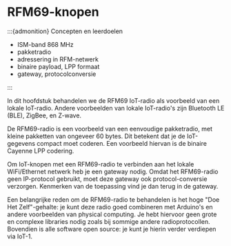 # RFM69-knopen

:::{admonition} Concepten en leerdoelen

* ISM-band 868 MHz
* pakketradio
* adressering in RFM-netwerk
* binaire payload, LPP formaat
* gateway, protocolconversie

:::

In dit hoofdstuk behandelen we de RFM69 IoT-radio als voorbeeld van een lokale IoT-radio.
Andere voorbeelden van lokale IoT-radio's zijn Bluetooth LE (BLE), ZigBee, en Z-wave.

De RFM69-radio is een voorbeeld van een eenvoudige pakketradio, met kleine pakketten van ongeveer 60 bytes.
Dit betekent dat je de IoT-gegevens compact moet coderen. Een voorbeeld hiervan is de binaire Cayenne LPP codering.

Om IoT-knopen met een RFM69-radio te verbinden aan het lokale WiFi/Ethernet netwerk heb je een gateway nodig.
Omdat het RFM69-radio geen IP-protocol gebruikt, moet deze gateway ook protocol-conversie verzorgen.
Kenmerken van de toepassing vind je dan terug in de gateway.

Een belangrijke reden om de RFM69-radio te behandelen is het hoge "Doe Het Zelf"-gehalte:
je kunt deze radio goed combineren met Arduino's en andere voorbeelden van physical computing.
Je hebt hiervoor geen grote en complexe libraries nodig zoals bij sommige andere radioprotocollen.
Bovendien is alle software open source: je kunt je hierin verder verdiepen via IoT-1.

